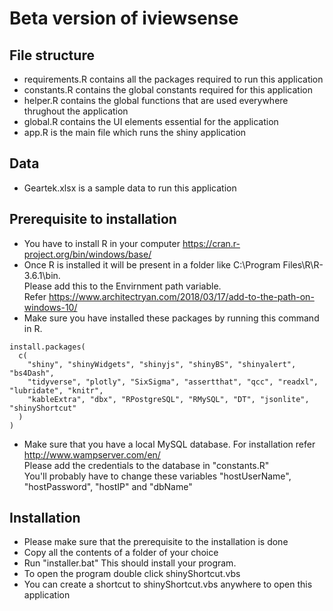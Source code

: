 # Beta version of iviewsense

## File structure

- requirements.R contains all the packages required to run this application
- constants.R contains the global constants required for this application
- helper.R contains the global functions that are used everywhere thrughout the application
- global.R contains the UI elements essential for the application
- app.R is the main file which runs the shiny application

## Data

- Geartek.xlsx is a sample data to run this application


## Prerequisite to installation

- You have to install R in your computer https://cran.r-project.org/bin/windows/base/
- Once R is installed it will be present in a folder like C:\Program Files\R\R-3.6.1\bin.<br>
Please add this to the Envirnment path variable.<br>
Refer https://www.architectryan.com/2018/03/17/add-to-the-path-on-windows-10/
- Make sure you have installed these packages by running this command in R.
```
install.packages(
  c(
    "shiny", "shinyWidgets", "shinyjs", "shinyBS", "shinyalert", "bs4Dash",
    "tidyverse", "plotly", "SixSigma", "assertthat", "qcc", "readxl", "lubridate", "knitr",
    "kableExtra", "dbx", "RPostgreSQL", "RMySQL", "DT", "jsonlite", "shinyShortcut"
  )
)
```
- Make sure that you have a local MySQL database. For installation refer http://www.wampserver.com/en/<br>
Please add the credentials to the database in "constants.R"<br>
You'll probably have to change these variables "hostUserName", "hostPassword", "hostIP" and "dbName"


## Installation

- Please make sure that the prerequisite to the installation is done
- Copy all the contents of a folder of your choice
- Run "installer.bat" This should install your program.
- To open the program double click shinyShortcut.vbs
- You can create a shortcut to shinyShortcut.vbs anywhere to open this application
